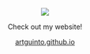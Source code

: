 <p align="center"><img src="https://capsule-render.vercel.app/api?type=venom&color=0:606c38,100:283618&height=300&section=header&text=Hello%20there!&fontSize=90&animation=fadeIn&fontColor=fefae0" /></p>

<p align="center">Check out my website!</p>
<a href="https://aguin005.github.io/artguinto.github.io/" target="_blank"><p align="center">artguinto.github.io</p></a>

